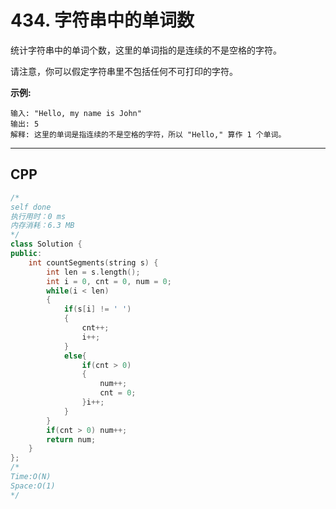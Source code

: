 # 434. 字符串中的单词数

统计字符串中的单词个数，这里的单词指的是连续的不是空格的字符。

请注意，你可以假定字符串里不包括任何不可打印的字符。

**示例:**

```
输入: "Hello, my name is John"
输出: 5
解释: 这里的单词是指连续的不是空格的字符，所以 "Hello," 算作 1 个单词。
```

***

## CPP

```cpp
/*
self done
执行用时：0 ms
内存消耗：6.3 MB
*/
class Solution {
public:
    int countSegments(string s) {
        int len = s.length();
        int i = 0, cnt = 0, num = 0;
        while(i < len)
        {
            if(s[i] != ' ')
            {
                cnt++;
                i++;
            }
            else{
                if(cnt > 0)
                {
                    num++;
                    cnt = 0;
                }i++;
            }
        }
        if(cnt > 0) num++;
        return num;
    }
};
/*
Time:O(N)
Space:O(1)
*/
```

